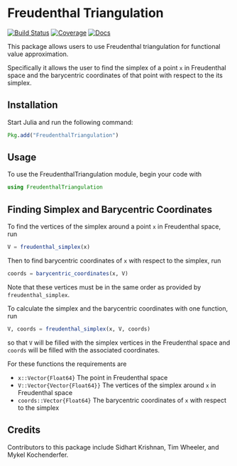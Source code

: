 # Freudenthal Triangulation

[![Build Status](https://travis-ci.org/sisl/FreudenthalTriangulation.jl.svg?branch=main)](https://travis-ci.org/sisl/FreudenthalTriangulation.jl)
[![Coverage](https://coveralls.io/repos/github/sisl/FreudenthalTriangulation.jl/badge.svg?branch=main)](https://coveralls.io/github/sisl/FreudenthalTriangulation.jl?branch=main)
[![Docs](https://img.shields.io/badge/docs-stable-blue.svg)](https://sisl.github.io/FreudenthalTriangulation.jl/)

This package allows users to use Freudenthal triangulation for functional value approximation.

Specifically it allows the user to find the simplex of a point `x` in Freudenthal space and the barycentric coordinates of that point with respect to the its simplex.

## Installation

Start Julia and run the following command:

```julia
Pkg.add("FreudenthalTriangulation")
```

## Usage

To use the FreudenthalTriangulation module, begin your code with

```julia
using FreudenthalTriangulation
```

## Finding Simplex and Barycentric Coordinates

To find the vertices of the simplex around a point `x` in Freudenthal space, run
```julia
V = freudenthal_simplex(x)
```
Then to find barycentric coordinates of `x` with respect to the simplex, run
```julia
coords = barycentric_coordinates(x, V)
```
Note that these vertices must be in the same order as provided by `freudenthal_simplex`.

To calculate the simplex and the barycentric coordinates with one function, run
```julia
V, coords = freudenthal_simplex(x, V, coords)
```
so that `V` will be filled with the simplex vertices in the Freudenthal space and `coords` will be filled with the associated coordinates.

For these functions the requirements are
- `x::Vector{Float64}` The point in Freudenthal space
- `V::Vector{Vector{Float64}}` The vertices of the simplex around `x` in Freudenthal space
- `coords::Vector{Float64}` The barycentric coordinates of `x` with respect to the simplex

## Credits

Contributors to this package include Sidhart Krishnan, Tim Wheeler, and Mykel Kochenderfer.
